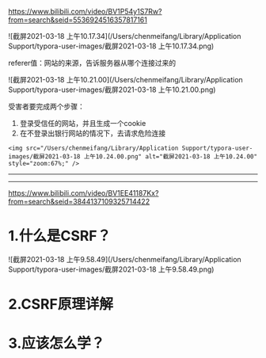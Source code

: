 
https://www.bilibili.com/video/BV1P54y1S7Rw?from=search&seid=5536924516357817161

![截屏2021-03-18 上午10.17.34](/Users/chenmeifang/Library/Application Support/typora-user-images/截屏2021-03-18 上午10.17.34.png)

referer值：网站的来源，告诉服务器从哪个连接过来的

![截屏2021-03-18 上午10.21.00](/Users/chenmeifang/Library/Application Support/typora-user-images/截屏2021-03-18 上午10.21.00.png)

受害者要完成两个步骤：

1. 登录受信任的网站，并且生成一个cookie
2. 在不登录出银行网站的情况下，去请求危险连接

`<img src="/Users/chenmeifang/Library/Application Support/typora-user-images/截屏2021-03-18 上午10.24.00.png" alt="截屏2021-03-18 上午10.24.00" style="zoom:67%;" />`

---

---

https://www.bilibili.com/video/BV1EE41187Kx?from=search&seid=3844137109325714422

# 1.什么是CSRF？

![截屏2021-03-18 上午9.58.49](/Users/chenmeifang/Library/Application Support/typora-user-images/截屏2021-03-18 上午9.58.49.png)

# 2.CSRF原理详解

# 3.应该怎么学？
